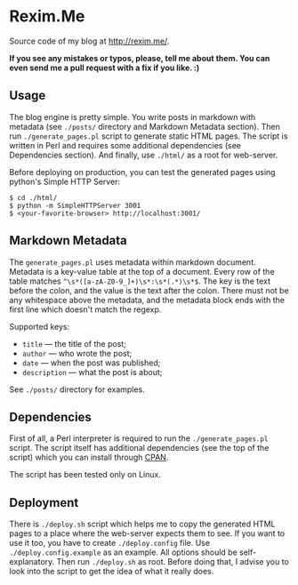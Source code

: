 # Rexim.Me #

Source code of my blog at <http://rexim.me/>.

**If you see any mistakes or typos, please, tell me about them. You
  can even send me a pull request with a fix if you like. :)**

## Usage ##

The blog engine is pretty simple. You write posts in markdown with
metadata (see `./posts/` directory and Markdown Metadata section). Then
run `./generate_pages.pl` script to generate static HTML pages. The
script is written in Perl and requires some additional dependencies
(see Dependencies section). And finally, use `./html/` as a root for
web-server.

Before deploying on production, you can test the generated pages using
python's Simple HTTP Server:

    $ cd ./html/
    $ python -m SimpleHTTPServer 3001
    $ <your-favorite-browser> http://localhost:3001/

## Markdown Metadata ##

The `generate_pages.pl` uses metadata within markdown
document. Metadata is a key-value table at the top of a document.
Every row of the table matches
`^\s*([a-zA-Z0-9_]+)\s*:\s*(.*)\s*$`. The key is the text before the
colon, and the value is the text after the colon. There must not be
any whitespace above the metadata, and the metadata block ends with
the first line which doesn't match the regexp.

Supported keys:
* `title` &mdash; the title of the post;
* `author` &mdash; who wrote the post;
* `date` &mdash; when the post was published;
* `description` &mdash; what the post is about;

See `./posts/` directory for examples.

## Dependencies ##

First of all, a Perl interpreter is required to run the
`./generate_pages.pl` script. The script itself has additional
dependencies (see the top of the script) which you can install through
[CPAN](http://www.cpan.org/).

The script has been tested only on Linux.

## Deployment ##

There is `./deploy.sh` script which helps me to copy the generated
HTML pages to a place where the web-server expects them to see. If you
want to use it too, you have to create `./deploy.config` file. Use
`./deploy.config.example` as an example. All options should be
self-explanatory. Then run `./deploy.sh` as root. Before doing that, I
advise you to look into the script to get the idea of what it really
does.
